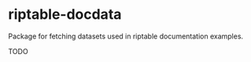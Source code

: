 riptable-docdata
================

Package for fetching datasets used in riptable documentation examples.

TODO
